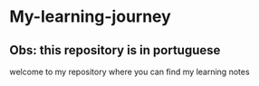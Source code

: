 # My-learning-journey
 
## Obs: this repository is in portuguese

welcome to my repository where you can find my learning notes 

